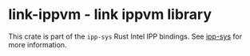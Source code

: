 # link-ippvm - link ippvm library

This crate is part of the `ipp-sys` Rust Intel IPP bindings. See
[ipp-sys](https://github.com/astraw/ipp-sys) for more information.
